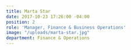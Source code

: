 ```yaml
---
title: Marta Star
date: 2017-10-23 17:26:00 -04:00
position: 2
role: 'Manager, Finance & Business Operations'
image: "/uploads/marta-star.jpg"
department: Finance & Operations
---
```

